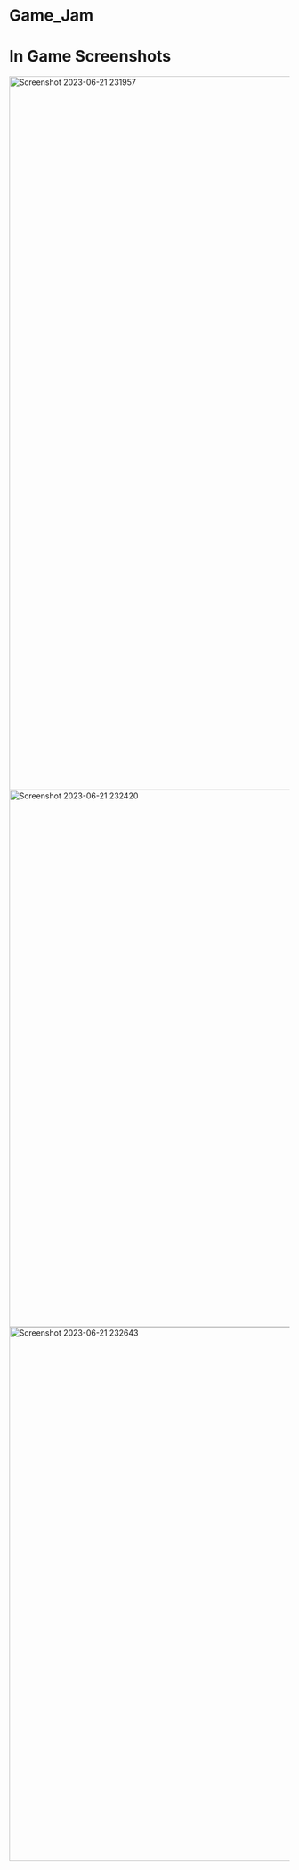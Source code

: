 # Game_Jam

# In Game Screenshots

<img width="1280" alt="Screenshot 2023-06-21 231957" src="https://github.com/Sourav20341/Game_Jam/blob/main/Screenshot%20(41).png">

<img width="963" alt="Screenshot 2023-06-21 232420" src="https://github.com/Sourav20341/Game_Jam/blob/main/Screenshot%20(42).png">

<img width="958" alt="Screenshot 2023-06-21 232643" src="https://github.com/Sourav20341/Game_Jam/blob/main/Screenshot%20(44).png">
